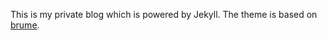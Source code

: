 This is my private blog which is powered by Jekyll.
The theme is based on [brume](https://github.com/aigarsdz/brume).
